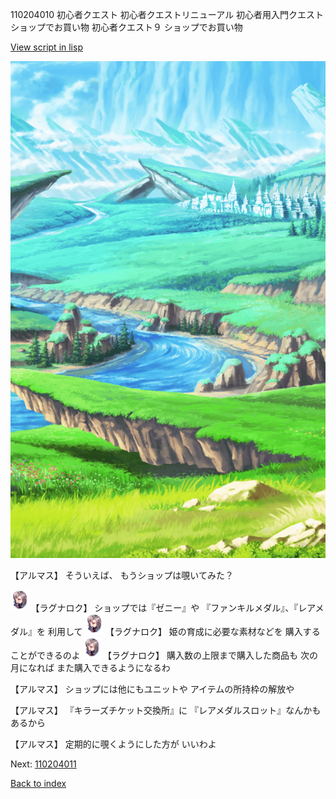 110204010 初心者クエスト  初心者クエストリニューアル 初心者用入門クエスト ショップでお買い物 初心者クエスト９ ショップでお買い物

[View script in lisp](../scripts/110204010.txt)

![plain.png](../images/backgrounds/plain.png)

【アルマス】
そういえば、
もうショップは覗いてみた？

<img src="../images/units/103611.png" alt="103611.png" height="34"/>
【ラグナロク】
ショップでは『ゼニー』や
『ファンキルメダル』、『レアメダル』を
利用して

<img src="../images/units/103611.png" alt="103611.png" height="34"/>
【ラグナロク】
姫の育成に必要な素材などを
購入することができるのよ

<img src="../images/units/103611.png" alt="103611.png" height="34"/>
【ラグナロク】
購入数の上限まで購入した商品も
次の月になれば
また購入できるようになるわ

【アルマス】
ショップには他にもユニットや
アイテムの所持枠の解放や

【アルマス】
『キラーズチケット交換所』に
『レアメダルスロット』なんかも
あるから

【アルマス】
定期的に覗くようにした方が
いいわよ

Next: [110204011](110204011.md)

[Back to index](index.md)
